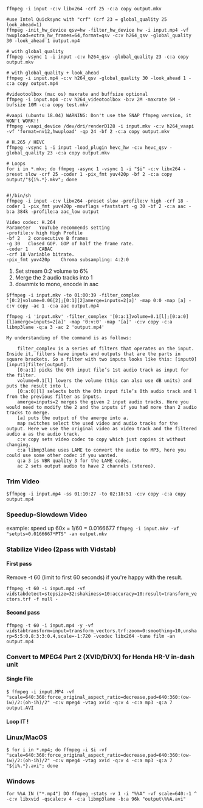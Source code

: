 ```
ffmpeg -i input -c:v libx264 -crf 25 -c:a copy output.mkv

#use Intel Quicksync with "crf" (crf 23 = global_quality 25 look_ahead=1)
ffmpeg -init_hw_device qsv=hw -filter_hw_device hw -i input.mp4 -vf hwupload=extra_hw_frames=64,format=qsv -c:v h264_qsv -global_quality 30 -look_ahead 1 output.mp4

# with global_quality
ffmpeg -vsync 1 -i input -c:v h264_qsv -global_quality 23 -c:a copy output.mkv

# with global_quality + look_ahead
ffmpeg -i input.mp4 -c:v h264_qsv -global_quality 30 -look_ahead 1 -c:a copy output.mp4

#videotoolbox (mac os) maxrate and buffsize optional
ffmpeg -i input.mp4 -c:v h264_videotoolbox -b:v 2M -maxrate 5M -bufsize 10M -c:a copy test.mkv

#vaapi (ubuntu 18.04) WARNING: Don't use the SNAP ffmpeg version, it WON't WORK!!
ffmpeg -vaapi_device /dev/dri/renderD128 -i input.mkv -c:v h264_vaapi -vf 'format=nv12,hwupload' -qp 24 -bf 2 -c:a copy output.mkv

# H.265 / HEVC
ffmpeg -vsync 1 -i input -load_plugin hevc_hw -c:v hevc_qsv -global_quality 23 -c:a copy output.mkv

# Loops
for i in *.mkv; do ffmpeg -async 1 -vsync 1 -i "$i" -c:v libx264 -preset slow -crf 25 -coder 1 -pix_fmt yuv420p -bf 2 -c:a copy output/"${i%.*}.mkv"; done


#!/bin/sh
ffmpeg -i input -c:v libx264 -preset slow -profile:v high -crf 18 -coder 1 -pix_fmt yuv420p -movflags +faststart -g 30 -bf 2 -c:a aac -b:a 384k -profile:a aac_low output

Video codec: H.264
Parameter	YouTube recommends setting
-profile:v high	High Profile
-bf 2	2 consecutive B frames
-g 30	Closed GOP. GOP of half the frame rate.
-coder 1	CABAC
-crf 18	Variable bitrate.
-pix_fmt yuv420p	Chroma subsampling: 4:2:0
```

1. Set stream 0:2 volume to 6%
1. Merge the 2 audio tracks into 1
1. downmix to mono, encode in aac

`$ffmpeg -i input.mkv -to 01:00:39 -filter_complex '[0:2]volume=0.06[2];[0:1][2]amerge=inputs=2[a]' -map 0:0 -map [a] -c:v copy -ac 1 -c:a aac output.mp4`
```
ffmpeg -i 'input.mkv' -filter_complex '[0:a:1]volume=0.1[l];[0:a:0][l]amerge=inputs=2[a]' -map '0:v:0' -map '[a]' -c:v copy -c:a libmp3lame -q:a 3 -ac 2 'output.mp4'

My understanding of the command is as follows:

    filter_complex is a series of filters that operates on the input. Inside it, filters have inputs and outputs that are the parts in square brackets. So a filter with two inputs looks like this: [input0][input1]filter[output].
    [0:a:1] picks the 0th input file’s 1st audio track as input for the filter.
    volume=0.1[l] lowers the volume (this can also use dB units) and puts the result into l.
    [0:a:0][l] selects both the 0th input file’s 0th audio track and l from the previous filter as inputs.
    amerge=inputs=2 merges the given 2 input audio tracks. Here you would need to modify the 2 and the inputs if you had more than 2 audio tracks to merge.
    [a] puts the output of the amerge into a.
    map switches select the used video and audio tracks for the output. Here we use the original video as video track and the filtered audio a as the audio track.
    c:v copy sets video codec to copy which just copies it without changing.
    c:a libmp3lame uses LAME to convert the audio to MP3, here you could use some other codec if you wanted.
    q:a 3 is VBR quality 3 for the LAME codec.
    ac 2 sets output audio to have 2 channels (stereo).
```
### Trim Video
`$ffmpeg -i input.mp4 -ss 01:10:27 -to 02:18:51 -c:v copy -c:a copy output.mp4`

### Speedup-Slowdown Video
example: speed up 60x = 1/60 = 0.0166677
`ffmpeg -i input.mkv -vf "setpts=0.0166667*PTS" -an output.mkv`

### Stabilize Video (2pass with Vidstab)
#### First pass
Remove -t 60 (limit to first 60 seconds) if you're happy with the result.

`ffmpeg -t 60 -i input.mp4 -vf vidstabdetect=stepsize=32:shakiness=10:accuracy=10:result=transform_vectors.trf -f null - `

#### Second pass
`ffmpeg -t 60 -i input.mp4 -y -vf vidstabtransform=input=transform_vectors.trf:zoom=0:smoothing=10,unsharp=5:5:0.8:3:3:0.4,scale=-1:720 -vcodec libx264 -tune film -an output.mp4`


### Convert to MPEG4 Part 2 (XVID/DiVX) for Honda HR-V in-dash unit
#### Single File
`$ ffmpeg -i input.MP4 -vf "scale=640:360:force_original_aspect_ratio=decrease,pad=640:360:(ow-iw)/2:(oh-ih)/2" -c:v mpeg4 -vtag xvid -q:v 4 -c:a mp3 -q:a 7 output.AVI`
#### Loop IT !
### Linux/MacOS
`$ for i in *.mp4; do ffmpeg -i $i -vf "scale=640:360:force_original_aspect_ratio=decrease,pad=640:360:(ow-iw)/2:(oh-ih)/2" -c:v mpeg4 -vtag xvid -q:v 4 -c:a mp3 -q:a 7 "${i%.*}.avi"; done`
### Windows
`for %%A IN ("*.mp4") DO ffmpeg -stats -v 1 -i "%%A" -vf scale=640:-1 ^
 -c:v libxvid -qscale:v 4 -c:a libmp3lame -b:a 96k "output\%%A.avi"`


